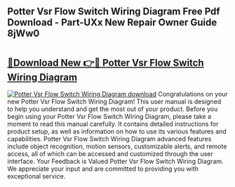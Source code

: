 ## Potter Vsr Flow Switch Wiring Diagram Free Pdf Download - Part-UXx New Repair Owner Guide 8jWw0

# <h2><a href="http://dfk24x.blite.top/?on=Potter+Vsr+Flow+Switch+Wiring+Diagram">🔗Download New 👉🔴 Potter Vsr Flow Switch Wiring Diagram</a></h2>

[![Potter Vsr Flow Switch Wiring Diagram download](https://i.imgur.com/lujVjoI.png)](http://dfk24x.blite.top/?on=Potter+Vsr+Flow+Switch+Wiring+Diagram)
Congratulations on your new Potter Vsr Flow Switch Wiring Diagram! This user manual is designed to help you understand and get the most out of your product. Before you begin using your Potter Vsr Flow Switch Wiring Diagram, please take a moment to read this manual carefully. It contains detailed instructions for product setup, as well as information on how to use its various features and capabilities. Potter Vsr Flow Switch Wiring Diagram advanced features include object recognition, motion sensors, customizable alerts, and remote access, all of which can be accessed and customized through the user interface. Your Feedback is Valued Potter Vsr Flow Switch Wiring Diagram. We appreciate your input and are committed to providing you with exceptional service.
